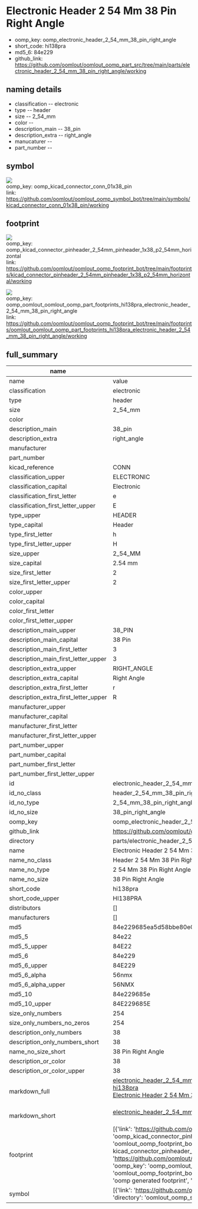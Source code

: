 # Electronic Header 2 54 Mm 38 Pin Right Angle

  
* oomp_key: oomp_electronic_header_2_54_mm_38_pin_right_angle 
* short_code: hi138pra
* md5_6: 84e229  
* github_link: https://github.com/oomlout/oomlout_oomp_part_src/tree/main/parts/electronic_header_2_54_mm_38_pin_right_angle/working  
## naming details
* classification -- electronic
* type -- header
* size -- 2_54_mm
* color -- 
* description_main -- 38_pin
* description_extra -- right_angle
* manucaturer -- 
* part_number -- 



## symbol

![](symbol/{index}/working/working_600.png)  
oomp_key: oomp_kicad_connector_conn_01x38_pin  
link: https://github.com/oomlout/oomlout_oomp_symbol_bot/tree/main/symbols/kicad_connector_conn_01x38_pin/working  

## footprint

![](footprint/{index}/working/working_600.png)  
oomp_key: oomp_kicad_connector_pinheader_2_54mm_pinheader_1x38_p2_54mm_horizontal  
link: https://github.com/oomlout/oomlout_oomp_footprint_bot/tree/main/footprints/kicad_connector_pinheader_2_54mm_pinheader_1x38_p2_54mm_horizontal/working  

![](footprint/{index}/working/working_600.png)  
oomp_key: oomp_oomlout_oomlout_oomp_part_footprints_hi138pra_electronic_header_2_54_mm_38_pin_right_angle  
link: https://github.com/oomlout/oomlout_oomp_footprint_bot/tree/main/footprints/oomlout_oomlout_oomp_part_footprints_hi138pra_electronic_header_2_54_mm_38_pin_right_angle/working  

## full_summary
| name | value | 
| --- | --- | 
| name | value | 
| classification | electronic | 
| type | header | 
| size | 2_54_mm | 
| color |  | 
| description_main | 38_pin | 
| description_extra | right_angle | 
| manufacturer |  | 
| part_number |  | 
| kicad_reference | CONN | 
| classification_upper | ELECTRONIC | 
| classification_capital | Electronic | 
| classification_first_letter | e | 
| classification_first_letter_upper | E | 
| type_upper | HEADER | 
| type_capital | Header | 
| type_first_letter | h | 
| type_first_letter_upper | H | 
| size_upper | 2_54_MM | 
| size_capital | 2.54 mm | 
| size_first_letter | 2 | 
| size_first_letter_upper | 2 | 
| color_upper |  | 
| color_capital |  | 
| color_first_letter |  | 
| color_first_letter_upper |  | 
| description_main_upper | 38_PIN | 
| description_main_capital | 38 Pin | 
| description_main_first_letter | 3 | 
| description_main_first_letter_upper | 3 | 
| description_extra_upper | RIGHT_ANGLE | 
| description_extra_capital | Right Angle | 
| description_extra_first_letter | r | 
| description_extra_first_letter_upper | R | 
| manufacturer_upper |  | 
| manufacturer_capital |  | 
| manufacturer_first_letter |  | 
| manufacturer_first_letter_upper |  | 
| part_number_upper |  | 
| part_number_capital |  | 
| part_number_first_letter |  | 
| part_number_first_letter_upper |  | 
| id | electronic_header_2_54_mm_38_pin_right_angle | 
| id_no_class | header_2_54_mm_38_pin_right_angle | 
| id_no_type | 2_54_mm_38_pin_right_angle | 
| id_no_size | 38_pin_right_angle | 
| oomp_key | oomp_electronic_header_2_54_mm_38_pin_right_angle | 
| github_link | https://github.com/oomlout/oomlout_oomp_part_src/tree/main/parts/electronic_header_2_54_mm_38_pin_right_angle/working | 
| directory | parts/electronic_header_2_54_mm_38_pin_right_angle | 
| name | Electronic Header 2 54 Mm 38 Pin Right Angle | 
| name_no_class | Header 2 54 Mm 38 Pin Right Angle | 
| name_no_type | 2 54 Mm 38 Pin Right Angle | 
| name_no_size | 38 Pin Right Angle | 
| short_code | hi138pra | 
| short_code_upper | HI138PRA | 
| distributors | [] | 
| manufacturers | [] | 
| md5 | 84e229685ea5d58bbe80e0919c3187c7 | 
| md5_5 | 84e22 | 
| md5_5_upper | 84E22 | 
| md5_6 | 84e229 | 
| md5_6_upper | 84E229 | 
| md5_6_alpha | 56nmx | 
| md5_6_alpha_upper | 56NMX | 
| md5_10 | 84e229685e | 
| md5_10_upper | 84E229685E | 
| size_only_numbers | 254 | 
| size_only_numbers_no_zeros | 254 | 
| description_only_numbers | 38 | 
| description_only_numbers_short | 38 | 
| name_no_size_short | 38 Pin Right Angle | 
| description_or_color | 38 | 
| description_or_color_upper | 38 | 
| markdown_full | [electronic_header_2_54_mm_38_pin_right_angle](https://github.com/oomlout/oomlout_oomp_part_src/tree/main/parts/electronic_header_2_54_mm_38_pin_right_angle/working)<br>[hi138pra](https://github.com/oomlout/oomlout_oomp_part_src/tree/main/parts/electronic_header_2_54_mm_38_pin_right_angle/working)<br>[Electronic Header 2 54 Mm 38 Pin Right Angle](https://github.com/oomlout/oomlout_oomp_part_src/tree/main/parts/electronic_header_2_54_mm_38_pin_right_angle/working)<br><br> | 
| markdown_short | [electronic_header_2_54_mm_38_pin_right_angle](https://github.com/oomlout/oomlout_oomp_part_src/tree/main/parts/electronic_header_2_54_mm_38_pin_right_angle/working)<br><br> | 
| footprint | [{'link': 'https://github.com/oomlout/oomlout_oomp_footprint_bot/tree/main/foootprntss/kicad_connector_pinheader_2_54mm_pinheader_1x38_p2_54mm_horizontal', 'oomp_key': 'oomp_kicad_connector_pinheader_2_54mm_pinheader_1x38_p2_54mm_horizontal', 'directory': 'oomlout_oomp_footprint_bot/footprints/kicad_connector_pinheader_2_54mm_pinheader_1x38_p2_54mm_horizontal//working/working.kicad_mod', 'note': 'source footprint kicad_connector_pinheader_2_54mm_pinheader_1x38_p2_54mm_horizontal', 'index': 0}, {'link': 'https://github.com/oomlout/oomlout_oomp_footprint_bot/tree/main/foootprntss/oomlout_oomlout_oomp_part_footprints_hi138pra_electronic_header_2_54_mm_38_pin_right_angle', 'oomp_key': 'oomp_oomlout_oomlout_oomp_part_footprints_hi138pra_electronic_header_2_54_mm_38_pin_right_angle', 'directory': 'oomlout_oomp_footprint_bot/footprints/oomlout_oomlout_oomp_part_footprints_hi138pra_electronic_header_2_54_mm_38_pin_right_angle//working/working.kicad_mod', 'note': 'oomp generated footprint', 'index': 1}] | 
| symbol | [{'link': 'https://github.com/oomlout/oomlout_oomp_symbol_bot/tree/main/symbols/kicad_connector_conn_01x38_pin', 'oomp_key': 'oomp_kicad_connector_conn_01x38_pin', 'directory': 'oomlout_oomp_symbol_bot/symbols/kicad_connector_conn_01x38_pin//working/working.kicad_sym', 'index': 0}] | 
